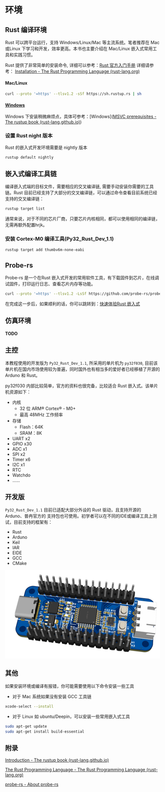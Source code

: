
# 环境
## Rust 编译环境
Rust 可以跨平台运行，支持 Windows/Linux/Mac 等主流系统。笔者推荐在 Mac或Linux 下学习和开发，效率更高。本书也主要介绍在 Mac/Linux 嵌入式常用工具和实践习惯。

Rust 提供了非常简单的安装命令, 详细可以参考：[Rust 官方入门手册](https://doc.rust-lang.org/book/)
详细请参考： [Installation - The Rust Programming Language (rust-lang.org)](https://doc.rust-lang.org/book/ch01-01-installation.html)
#### Mac/Linux
```bash
curl --proto '=https' --tlsv1.2 -sSf https://sh.rustup.rs | sh
```
#### [Windows](https://static.rust-lang.org/rustup/dist/i686-pc-windows-gnu/rustup-init.exe)
Windows 下安装稍微麻烦点，具体可参考：[Windows]([MSVC prerequisites - The rustup book (rust-lang.github.io)](https://rust-lang.github.io/rustup/installation/windows-msvc.html))
### 设置 Rust night 版本
Rust 的嵌入式开发环境需要是 nightly 版本
```bash
rustup default nightly
```
## 嵌入式编译工具链
编译嵌入式端的目标文件，需要相应的交叉编译链, 需要手动安装你需要的工具链。Rust 目前已经支持了大部分的交叉编译链，可以通过命令查看目前系统已经支持的交叉编译链：
```bash
rustup target list
```
通常来说，对于不同的芯片厂商，只要芯片内核相同，都可以使用相同的编译链，无需再额外配置hrjk。
### 安装 Cortex-M0 编译工具(Py32_Rust_Dev_1.1)
```bash
rustup target add thumbv6m-none-eabi
```

## Probe-rs
Probe-rs 是一个在Rust 嵌入式开发的常用软件工具，有下载固件到芯片，在线调试固件，打印运行日志、查看芯片内存等功能。
```bash
curl --proto '=https' --tlsv1.2 -LsSf https://github.com/probe-rs/probe-rs/releases/latest/download/probe-rs-tools-installer.sh | sh
```

在完成这一步后，如果顺利的话，你可以跳转到：[快速体验Rust 嵌入式](../develop/fast_start.md)
## 仿真环境

#### TODO
## 主控
本教程使用的开发版为 `Py32_Rust_Dev_1.1`, 所采用的单片机为 `py32f030`, 目前该单片机在国内市场使用较为普遍，同时国外也有相当多的爱好者已经移植了开源的 Arduno 和 Rust。

py32f030 内部比较简单，官方的资料也很完备，比较适合 Rust 嵌入式。该单片机资源如下：
- 内核
	- 32 位 ARM® Cortex® - M0+
	- 最高 48MHz 工作频率
- 存储
	- Flash：64K
	- SRAM：8K
- UART x2
- GPIO x30
- ADC x1
- SPI x2
- Timer x6
- I2C x1
- RTC
- Watchdo
- ......
## 开发版
`Py32_Rust_Dev_1.1` 目前已适配大部分外设的 Rust 驱动，且支持开源的 Arduno、普冉官方的 支持包也可使用。初学者可以在不同的IDE或编译工具上测试，目前支持的框架有：
- Rust
- Arduno
- Keil
- IAR
- EIDE
- GCC
- CMake

![Py32_Rust_Dev_1.1](img/board_3d.png "Py32_Rust_Dev_1")
## 其他

如果安装环境或编译有报错，你可能需要使用以下命令安装一些工具
- 对于 Mac 系统如果没有安装 GCC 工具链
```bash
xcode-select --install
```
- 对于 Linux 如 ubuntu/Deepin，可以安装一些常用嵌入式工具
```bash
sudo apt-get update
sudo apt-get install build-essential
```


## 附录
[Introduction - The rustup book (rust-lang.github.io)](https://rust-lang.github.io/rustup/index.html)

[The Rust Programming Language - The Rust Programming Language (rust-lang.org)](https://doc.rust-lang.org/beta/book/title-page.html)

[probe-rs - About probe-rs](https://probe.rs/docs/overview/about-probe-rs)